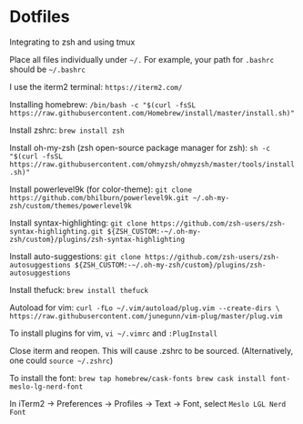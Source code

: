 # Dotfiles
Integrating to zsh and using tmux

Place all files individually under `~/.` For example, your path for `.bashrc` should be `~/.bashrc`


I use the iterm2 terminal: ```https://iterm2.com/```

Installing homebrew: ```/bin/bash -c "$(curl -fsSL https://raw.githubusercontent.com/Homebrew/install/master/install.sh)"```

Install zshrc: ```brew install zsh```

Install oh-my-zsh (zsh open-source package manager for zsh): ```sh -c "$(curl -fsSL https://raw.githubusercontent.com/ohmyzsh/ohmyzsh/master/tools/install.sh)"```

Install powerlevel9k (for color-theme): ```git clone https://github.com/bhilburn/powerlevel9k.git ~/.oh-my-zsh/custom/themes/powerlevel9k```

Install syntax-highlighting: ```git clone https://github.com/zsh-users/zsh-syntax-highlighting.git ${ZSH_CUSTOM:-~/.oh-my-zsh/custom}/plugins/zsh-syntax-highlighting```

Install auto-suggestions: ```git clone https://github.com/zsh-users/zsh-autosuggestions ${ZSH_CUSTOM:-~/.oh-my-zsh/custom}/plugins/zsh-autosuggestions```

Install thefuck: ```brew install thefuck```

Autoload for vim: ```curl -fLo ~/.vim/autoload/plug.vim --create-dirs \
    https://raw.githubusercontent.com/junegunn/vim-plug/master/plug.vim```

To install plugins for vim, `vi ~/.vimrc` and `:PlugInstall`

Close iterm and reopen. This will cause .zshrc to be sourced. (Alternatively, one could `source ~/.zshrc`)

To install the font:
``
brew tap homebrew/cask-fonts
brew cask install font-meslo-lg-nerd-font
``

In iTerm2 -> Preferences -> Profiles -> Text -> Font, select `Meslo LGL Nerd Font`


